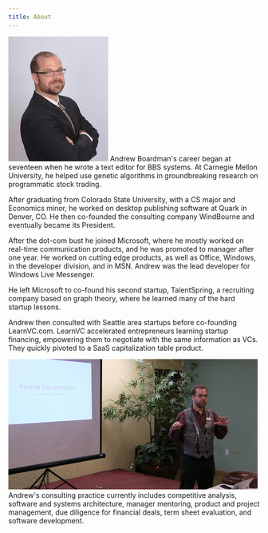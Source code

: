 ```yaml
---
title: About
---
```


![](images/andrew_sm_1.jpg) Andrew Boardman's career began at seventeen when he wrote a text editor for BBS
systems. At Carnegie Mellon University, he helped use genetic algorithms in
groundbreaking research on programmatic stock trading.

After graduating from Colorado State University, with a CS major and Economics
minor, he worked on desktop publishing software at Quark in Denver, CO. He then
co-founded the consulting company WindBourne and eventually became its President.

After the dot-com bust he joined Microsoft, where he mostly worked on real-time
communication products, and he was promoted to manager after one year.  He
worked on cutting edge products, as well as Office, Windows, in the developer
division, and in MSN. Andrew was the lead developer for Windows Live Messenger.

He left Microsoft to co-found his second startup, TalentSpring, a recruiting
company based on graph theory, where he learned many of the hard startup lessons.

Andrew then consulted with Seattle area startups before co-founding LearnVC.com.
LearnVC accelerated entrepreneurs learning startup financing, empowering them
to negotiate with the same information as VCs. They quickly pivoted to a SaaS
capitalization table product.

![](images/highres_459213443.jpeg) Andrew's consulting practice currently includes competitive analysis, software
and systems architecture, manager mentoring, product and project management,
due diligence for financial deals, term sheet evaluation, and software
development.
